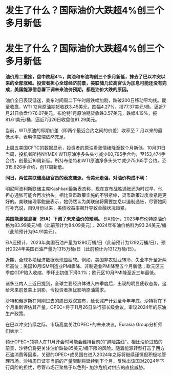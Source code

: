 # 发生了什么？国际油价大跌超4%创三个多月新低

# 发生了什么？国际油价大跌超4%创三个多月新低

**油价周二重挫，盘中跌超4%，美油和布油均创三个多月新低，抹去了巴以冲突以来的全部涨幅。投资者担心全球经济前景，美联储几位高官认为加息可能还没有完成，美国能源信息署下调未来油价预期，都是油价大跌的原因。**

油价全日表现低迷，美东时间周二下午时段跌幅加剧，跌破200日移动平均线。截至收盘，WTI
12月原油期货收跌3.45美元，跌幅4.27%，报77.37美元/桶，逼近7月21日收盘位76.07美元。布伦特1月原油期货收跌3.57美元，跌幅4.19%，报81.61美元/桶，逼近7月26日收盘位81.29美元。

当前，WTI原油的即期价差（即两个最近合约之间的价差）收窄至 7 月以来的最低水平，表明供应端依然充足。

上周五美国CFTC的数据显示，投资者的原油看涨情绪降至数个月新低。10月31日当周，投机者所持NYMEX
WTI原油净多头头寸减少60,795手合约，至153,474手合约，创最近16周新低。所持布伦特和WTI原油净多头头寸减少75,165手合约，至315,626手合约，创17周新低。

**同日，两位美联储高级官员的表态鹰派，令美元走强，对油价构成不利：**

明尼阿波利斯联储主席Kashkari最新表态称，现在宣布战胜通胀还为时过早，他担心通胀可能会再次抬头。相比货币政策实施的不够紧缩，货币政策过度收紧是更好的。美联储理事鲍曼表示，她仍然认为美联储将需要加息以遏制通胀，尽管她同时补充说，自9月份以来，美债收益率飙升导致金融状况趋紧。

**美国能源信息署（EIA）下调了未来油价的预测。**
EIA预计，2023年布伦特原油价格为83.99美元/桶（此前预计为84.09美元），2024年布油价格料为93.24美元/桶（此前预计为94.91美元）。

EIA还预计，2023年美国石油产量为1290万桶/日（此前预计为1292万桶/日），预计2024年美国石油产量为1315万桶/日（此前预计为1312万桶/日）。

近期，全球多项经济数据表现显疲软。例如，美国非农就业转冷、失业率升至近两年高位；美国10月ISM制造业PMI骤降、非制造业PMI降至五个月新低；欧元区三季度GDP陷入收缩、季环比初值下滑0.1%；欧元区10月PMI降至近三年最低。

诸多业内人士近日提到，全球主要经济体进入四季度后，出现的明显疲软态势，这给未来前景蒙上阴影，令投资者担忧影响原油需求。

沙特和俄罗斯在刚刚过去的周日双双宣布，延长减产计划至今年年底。沙特将在下个月重新评估其产量。OPEC+将于11月26日举行部长级会议，审议2024年的原油生产政策。

在巴以冲突持续之际，市场高度关注OPEC+的未来决议。Eurasia Group分析师们表示：

预计OPEC+领导人在11月开会时可能会维持目前的“避险路线”。相比油价过热的前景，沙特仍将更关注油价跌破85美元/桶下限的风险。随着能源转型打击了西方石油消费等因素，关键的OPEC+成员国在进入2024年之际将继续谨慎但积极地管理市场。沙特周日证实当前的产量限制将延续到下个月，反映出该国对2024年下行风险的担忧，尽管市场正聚焦于以色列-
加沙危机对供应的直接威胁。

